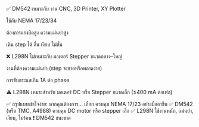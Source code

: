 ✅ DM542 เหมาะกับ
งาน CNC, 3D Printer, XY Plotter

ใช้กับ NEMA 17/23/34

ต้องการแรงบิดสูง ความแม่นยำสูง

เดิน step ได้ ลื่น เงียบ ไม่สั่น

❌ L298N ไม่เหมาะกับ
มอเตอร์ Stepper ขนาดกลาง–ใหญ่

งานที่ต้องความแม่นยำ (step จะขาดหรือพลาดง่าย)

การขับกระแสเกิน 1A ต่อ phase

⚠️ L298N เหมาะสำหรับ มอเตอร์ DC หรือ Stepper ขนาดเล็ก (≤400 mA ต่อเฟส)


✅ สรุปแบบเข้าใจง่าย:
หากคุณต้องการ...	เลือก
ควบคุม NEMA 17/23 อย่างมืออาชีพ	✅ DM542 (หรือ TMC, A4988)
ควบคุม DC motor หรือ stepper เล็ก	✅ L298N
ใช้งานหนัก, แม่นยำ, เงียบ, ไม่ร้อน	❗ DM542 ชนะขาด
